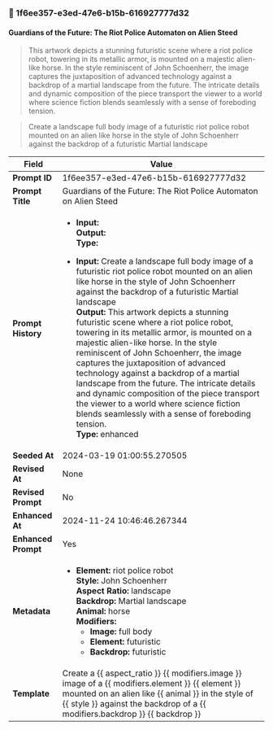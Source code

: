 

### 📜 1f6ee357-e3ed-47e6-b15b-616927777d32

#### Guardians of the Future: The Riot Police Automaton on Alien Steed

> This artwork depicts a stunning futuristic scene where a riot police robot, towering in its metallic armor, is mounted on a majestic alien-like horse. In the style reminiscent of John Schoenherr, the image captures the juxtaposition of advanced technology against a backdrop of a martial landscape from the future. The intricate details and dynamic composition of the piece transport the viewer to a world where science fiction blends seamlessly with a sense of foreboding tension.

> Create a landscape full body image of a futuristic riot police robot mounted on an alien like horse in the style of John Schoenherr against the backdrop of a futuristic Martial landscape

| Field          | Value                                                                                                                                                                      |
|----------------|----------------------------------------------------------------------------------------------------------------------------------------------------------------------------|
| **Prompt ID**  | 1f6ee357-e3ed-47e6-b15b-616927777d32                                                                                                                                                            |
| **Prompt Title**  | Guardians of the Future: The Riot Police Automaton on Alien Steed                                                                                                                                                            |
| **Prompt History** | <ul><li>**Input:**  <br> **Output:**  <br> **Type:** </li></ul><ul><li>**Input:** Create a landscape full body image of a futuristic riot police robot mounted on an alien like horse in the style of John Schoenherr against the backdrop of a futuristic Martial landscape <br> **Output:** This artwork depicts a stunning futuristic scene where a riot police robot, towering in its metallic armor, is mounted on a majestic alien-like horse. In the style reminiscent of John Schoenherr, the image captures the juxtaposition of advanced technology against a backdrop of a martial landscape from the future. The intricate details and dynamic composition of the piece transport the viewer to a world where science fiction blends seamlessly with a sense of foreboding tension. <br> **Type:** enhanced</li></ul> |
| **Seeded At** | 2024-03-19 01:00:55.270505                                                                                                                                                   |
| **Revised At** | None                                                                                                                                                   |
| **Revised Prompt** | No                                                                                                                                                                      |
| **Enhanced At** | 2024-11-24 10:46:46.267344                                                                                                                                                  |
| **Enhanced Prompt** | Yes                                                                                                                                                                    |
| **Metadata**   | <ul><li>**Element:** riot police robot <br> **Style:** John Schoenherr <br> **Aspect Ratio:** landscape <br> **Backdrop:** Martial landscape <br> **Animal:** horse <br> **Modifiers:**<ul><li>**Image:** full body</li><li>**Element:** futuristic</li><li>**Backdrop:** futuristic</li></ul></li></ul> |
| **Template**   | Create a {{ aspect_ratio }} {{ modifiers.image }} image of a {{ modifiers.element }} {{ element }} mounted on an alien like {{ animal }} in the style of {{ style }} against the backdrop of a {{ modifiers.backdrop }} {{ backdrop }}                                                                                                                                           |


